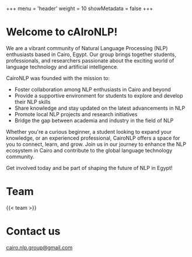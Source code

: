 +++
menu = 'header'
weight = 10
showMetadata = false
+++

# Welcome to cAIroNLP!

We are a vibrant community of Natural Language Processing (NLP) enthusiasts based in Cairo, Egypt. Our group brings together students, professionals, and researchers passionate about the exciting world of language technology and artificial intelligence.

CairoNLP was founded with the mission to:

 - Foster collaboration among NLP enthusiasts in Cairo and beyond
 - Provide a supportive environment for students to explore and develop their NLP skills
 - Share knowledge and stay updated on the latest advancements in NLP
 - Promote local NLP projects and research initiatives
 - Bridge the gap between academia and industry in the field of NLP

Whether you're a curious beginner, a student looking to expand your knowledge, or an experienced professional, CairoNLP offers a space for you to connect, learn, and grow. Join us in our journey to enhance the NLP ecosystem in Cairo and contribute to the global language technology community.


Get involved today and be part of shaping the future of NLP in Egypt!


# Team 
{{< team >}}

# Contact us 

cairo.nlp.group@gmail.com